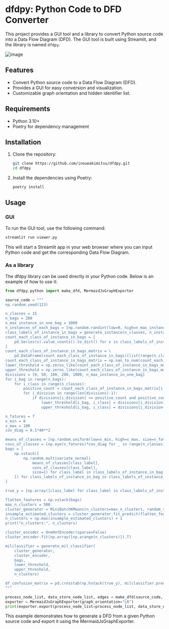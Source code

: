 # dfdpy: Python Code to DFD Converter

This project provides a GUI tool and a library to convert Python source code into a Data Flow Diagram (DFD). The GUI tool is built using Streamlit, and the library is named `dfdpy`.

![image](https://github.com/user-attachments/assets/e90fa582-a00e-4413-9214-16038c79fb73)

## Features

- Convert Python source code to a Data Flow Diagram (DFD).
- Provides a GUI for easy conversion and visualization.
- Customizable graph orientation and hidden identifier list.

## Requirements

- Python 3.10+
- Poetry for dependency management

## Installation

1. Clone the repository:
    ```bash
    git clone https://github.com/inoueakimitsu/dfdpy.git
    cd dfdpy
    ```

2. Install the dependencies using Poetry:
    ```bash
    poetry install
    ```

## Usage

### GUI

To run the GUI tool, use the following command:
```bash
streamlit run viewer.py
```

This will start a Streamlit app in your web browser where you can input Python code and get the corresponding Data Flow Diagram.

### As a library

The dfdpy library can be used directly in your Python code. Below is an example of how to use it:

```python
from dfdpy.python import make_dfd, MermaidJsGraphExporter

source_code = """
np.random.seed(123)

n_classes = 15
n_bags = 200
n_max_instance_in_one_bag = 1000
n_instances_of_each_bags = [np.random.randint(low=0, high=n_max_instance_in_one_bag) for _ in range(n_bags)]
class_labels_of_instance_in_bags = generate_instance(n_classes, n_instances_of_each_bags)
count_each_class_of_instance_in_bags = [
    pd.Series(x).value_counts().to_dict() for x in class_labels_of_instance_in_bags
]
count_each_class_of_instance_in_bags_matrix = \
    pd.DataFrame(count_each_class_of_instance_in_bags)[list(range(n_classes))].values
count_each_class_of_instance_in_bags_matrix = np.nan_to_num(count_each_class_of_instance_in_bags_matrix)
lower_threshold = np.zeros_like(count_each_class_of_instance_in_bags_matrix)
upper_threshold = np.zeros_like(count_each_class_of_instance_in_bags_matrix)
divisions = [0, 50, 100, 200, 1000, n_max_instance_in_one_bag]
for i_bag in range(n_bags):
    for i_class in range(n_classes):
        positive_count = count_each_class_of_instance_in_bags_matrix[i_bag, i_class]
        for i_division in range(len(divisions)-1):
            if divisions[i_division] <= positive_count and positive_count < divisions[i_division+1]:
                lower_threshold[i_bag, i_class] = divisions[i_division]
                upper_threshold[i_bag, i_class] = divisions[i_division+1]

n_fatures = 7
x_min = 0
x_max = 100
cov_diag = 0.1*40**2

means_of_classes = [np.random.uniform(low=x_min, high=x_max, size=n_fatures) for _ in range(n_classes)]
covs_of_classes = [np.eye(n_fatures)*cov_diag for _ in range(n_classes)]
bags = [
    np.vstack([
        np.random.multivariate_normal(
            means_of_classes[class_label],
            covs_of_classes[class_label],
            size=1) for class_label in class_labels_of_instance_in_bag
    ]) for class_labels_of_instance_in_bag in class_labels_of_instance_in_bags
]

true_y = [np.array([class_label for class_label in class_labels_of_instance_in_bag]) for class_labels_of_instance_in_bag in class_labels_of_instance_in_bags]

flatten_features = np.vstack(bags)
max_n_clusters = 500
cluster_generator = MiniBatchKMeans(n_clusters=max_n_clusters, random_state=0)
insample_estimated_clusters = cluster_generator.fit_predict(flatten_features)
n_clusters = np.max(insample_estimated_clusters) + 1
print("n_clusters:", n_clusters)

cluster_encoder = OneHotEncoder(sparse=False)
cluster_encoder.fit(np.array([np.arange(n_clusters)]).T)

milclassifier = generate_mil_classifier(
    cluster_generator,
    cluster_encoder,
    bags,
    lower_threshold,
    upper_threshold,
    n_clusters)

df_confusion_matrix = pd.crosstab(np.hstack(true_y), milclassifier.predict(np.vstack(bags)))
"""

process_node_list, data_store_node_list, edges = make_dfd(source_code, hidden_id_list=[])
exporter = MermaidJsGraphExporter(graph_orientation="LR")
print(exporter.export(process_node_list=process_node_list, data_store_node_list=data_store_node_list, edges=edges))
```

This example demonstrates how to generate a DFD from a given Python source code and export it using the MermaidJsGraphExporter.
